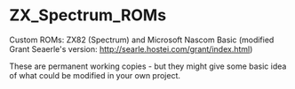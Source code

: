# ZX_Spectrum_ROMs

Custom ROMs: ZX82 (Spectrum) and Microsoft Nascom Basic (modified Grant Seaerle's version: http://searle.hostei.com/grant/index.html)

These are permanent working copies - but they might give some basic idea of what could be modified in your own project.